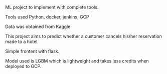 ML project to implement with complete tools.

Tools used Python, docker, jenkins, GCP

Data was obtained from Kaggle

This project aims to predict whether a customer cancels his/her reservation made to a hotel.

Simple frontent with flask. 

Model used is LGBM which is lightweight and takes less credits when deployed to GCP.

